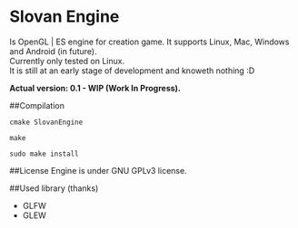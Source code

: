 # Slovan Engine
Is OpenGL | ES engine for creation game. It supports Linux, Mac, Windows and Android (in future).<br>
Currently only tested on Linux.<br>
It is still at an early stage of development and knoweth nothing :D

**Actual version: 0.1 - WIP (Work In Progress).**

##Compilation
```
cmake SlovanEngine

make

sudo make install
```

##License
Engine is under GNU GPLv3 license.

##Used library (thanks)
 - GLFW
 - GLEW

